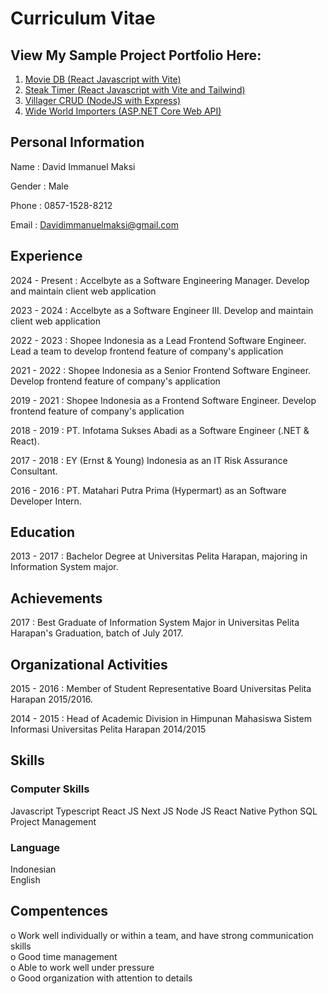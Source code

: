 # Curriculum Vitae

## View My Sample Project Portfolio Here:

1. [Movie DB (React Javascript with Vite)](https://github.com/DavidIMk/movie-db)
2. [Steak Timer (React Javascript with Vite and Tailwind)](https://github.com/DavidIMk/steak-timer)
3. [Villager CRUD (NodeJS with Express)](https://github.com/DavidIMk/villager-crud)
4. [Wide World Importers (ASP.NET Core Web API)](https://github.com/DavidIMk/WideWorldImporters)

## Personal Information

Name : David Immanuel Maksi

Gender : Male

Phone : 0857-1528-8212

Email : Davidimmanuelmaksi@gmail.com

## Experience

2024 - Present : Accelbyte as a Software Engineering Manager. Develop and maintain client web application

2023 - 2024 : Accelbyte as a Software Engineer III. Develop and maintain client web application

2022 - 2023 : Shopee Indonesia as a Lead Frontend Software Engineer. Lead a team to develop frontend feature of company's application

2021 - 2022 : Shopee Indonesia as a Senior Frontend Software Engineer. Develop frontend feature of company's application

2019 - 2021 : Shopee Indonesia as a Frontend Software Engineer. Develop frontend feature of company's application

2018 - 2019 : PT. Infotama Sukses Abadi as a Software Engineer (.NET & React).

2017 - 2018 : EY (Ernst & Young) Indonesia as an IT Risk Assurance Consultant.

2016 - 2016 : PT. Matahari Putra Prima (Hypermart) as an Software Developer Intern.

## Education

2013 - 2017 : Bachelor Degree at Universitas Pelita Harapan, majoring in Information System major.

## Achievements

2017 : Best Graduate of Information System Major in Universitas Pelita Harapan's Graduation, batch of July 2017.

## Organizational Activities

2015 - 2016 : Member of Student Representative Board Universitas Pelita
Harapan 2015/2016.

2014 - 2015 : Head of Academic Division in Himpunan Mahasiswa Sistem Informasi
Universitas Pelita Harapan 2014/2015

## Skills

### Computer Skills
Javascript
Typescript
React JS
Next JS
Node JS
React Native
Python
SQL
Project Management

### Language
Indonesian   
English      

## Compentences

o Work well individually or within a team, and have strong communication skills<br/>
o Good time management<br/>
o Able to work well under pressure<br/>
o Good organization with attention to details<br/>


